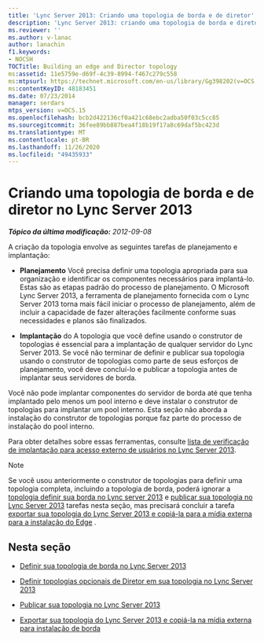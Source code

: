 ```yaml
---
title: 'Lync Server 2013: Criando uma topologia de borda e de diretor'
description: 'Lync Server 2013: criando uma topologia de borda e diretor.'
ms.reviewer: ''
ms.author: v-lanac
author: lanachin
f1.keywords:
- NOCSH
TOCTitle: Building an edge and Director topology
ms:assetid: 11e5759e-d69f-4c39-8994-f467c279c558
ms:mtpsurl: https://technet.microsoft.com/en-us/library/Gg398202(v=OCS.15)
ms:contentKeyID: 48183451
ms.date: 07/23/2014
manager: serdars
mtps_version: v=OCS.15
ms.openlocfilehash: bcb2d422136cf0a421c68ebc2adba50f03c5cc85
ms.sourcegitcommit: 36fee89bb887bea4f18b19f17a8c69daf5bc423d
ms.translationtype: MT
ms.contentlocale: pt-BR
ms.lasthandoff: 11/26/2020
ms.locfileid: "49435933"
---
```

# <a name="building-an-edge-and-director-topology-in-lync-server-2013"></a>Criando uma topologia de borda e de diretor no Lync Server 2013

<div data-xmlns="http://www.w3.org/1999/xhtml">

<div class="topic" data-xmlns="http://www.w3.org/1999/xhtml" data-msxsl="urn:schemas-microsoft-com:xslt" data-cs="https://msdn.microsoft.com/">

<div data-asp="https://msdn2.microsoft.com/asp">



</div>

<div id="mainSection">

<div id="mainBody">

<span> </span>

_**Tópico da última modificação:** 2012-09-08_

A criação da topologia envolve as seguintes tarefas de planejamento e implantação:

  - **Planejamento**   Você precisa definir uma topologia apropriada para sua organização e identificar os componentes necessários para implantá-lo. Estas são as etapas padrão do processo de planejamento. O Microsoft Lync Server 2013, a ferramenta de planejamento fornecida com o Lync Server 2013 torna mais fácil iniciar o processo de planejamento, além de incluir a capacidade de fazer alterações facilmente conforme suas necessidades e planos são finalizados.

  - **Implantação**   do   A topologia que você define usando o construtor de topologias é essencial para a implantação de qualquer servidor do Lync Server 2013. Se você não terminar de definir e publicar sua topologia usando o construtor de topologias como parte de seus esforços de planejamento, você deve concluí-lo e publicar a topologia antes de implantar seus servidores de borda.

Você não pode implantar componentes do servidor de borda até que tenha implantado pelo menos um pool interno e deve instalar o construtor de topologias para implantar um pool interno. Esta seção não aborda a instalação do construtor de topologias porque faz parte do processo de instalação do pool interno.

Para obter detalhes sobre essas ferramentas, consulte [lista de verificação de implantação para acesso externo de usuários no Lync Server 2013](lync-server-2013-deployment-checklist-for-external-user-access.md).

<div>


> [!NOTE]  
> Se você usou anteriormente o construtor de topologias para definir uma topologia completa, incluindo a topologia de borda, poderá ignorar a <A href="lync-server-2013-define-your-edge-topology.md">topologia definir sua borda no Lync server 2013</A> e <A href="lync-server-2013-publish-your-topology.md">publicar sua topologia no Lync Server 2013</A> tarefas nesta seção, mas precisará concluir a tarefa <A href="lync-server-2013-export-your-topology-and-copy-it-to-external-media-for-edge-installation.md">exportar sua topologia do Lync Server 2013 e copiá-la para a mídia externa para a instalação do Edge</A> .



</div>

<div>

## <a name="in-this-section"></a>Nesta seção

  - [Definir sua topologia de borda no Lync Server 2013](lync-server-2013-define-your-edge-topology.md)

  - [Definir topologias opcionais de Diretor em sua topologia no Lync Server 2013](lync-server-2013-define-optional-director-topologies-in-your-topology.md)

  - [Publicar sua topologia no Lync Server 2013](lync-server-2013-publish-your-topology.md)

  - [Exportar sua topologia do Lync Server 2013 e copiá-la na mídia externa para instalação de borda](lync-server-2013-export-your-topology-and-copy-it-to-external-media-for-edge-installation.md)

</div>

</div>

<span> </span>

</div>

</div>

</div>

